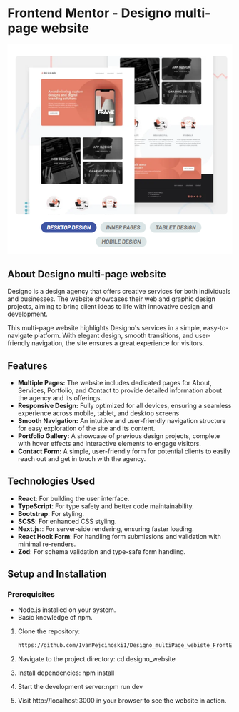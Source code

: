 # Frontend Mentor - Designo multi-page website

![Design preview for the Hangman game coding challenge](./public/starter-code/assets/preview.PNG)

## **About Designo multi-page website**

Designo is a design agency that offers creative services for both individuals and businesses. The website showcases their web and graphic design projects, aiming to bring client ideas to life with innovative design and development.

This multi-page website highlights Designo's services in a simple, easy-to-navigate platform. With elegant design, smooth transitions, and user-friendly navigation, the site ensures a great experience for visitors.

## **Features**

- **Multiple Pages:** The website includes dedicated pages for About, Services, Portfolio,
  and Contact to provide detailed information about the agency and its offerings.
- **Responsive Design:** Fully optimized for all devices, ensuring a seamless experience across mobile, tablet, and desktop screens
- **Smooth Navigation:** An intuitive and user-friendly navigation structure for easy exploration of the site and its content.
- **Portfolio Gallery:** A showcase of previous design projects, complete with hover effects and interactive elements to engage visitors.
- **Contact Form:** A simple, user-friendly form for potential clients to easily reach out and get in touch with the agency.

## **Technologies Used**

- **React**: For building the user interface.
- **TypeScript**: For type safety and better code maintainability.
- **Bootstrap**: For styling.
- **SCSS**: For enhanced CSS styling.
- **Next.js:**: For server-side rendering, ensuring faster loading.
- **React Hook Form**: For handling form submissions and validation with minimal re-renders.
- **Zod**: For schema validation and type-safe form handling.

## **Setup and Installation**

### Prerequisites

- Node.js installed on your system.
- Basic knowledge of npm.

1. Clone the repository:

   ```bash
   https://github.com/IvanPejcinoski1/Designo_multiPage_webiste_FrontEndMentor.git

   ```

2. Navigate to the project directory: cd designo_website
3. Install dependencies: npm install
4. Start the development server:npm run dev
5. Visit http://localhost:3000 in your browser to see the website in action.
